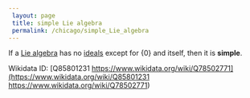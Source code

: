 ```yaml
---
 layout: page
 title: simple Lie algebra
 permalink: /chicago/simple_Lie_algebra
---
```

If a [Lie algebra](https://defsmath.github.io/DefsMath/Lie_algebra) has no [ideals](https://defsmath.github.io/DefsMath/ideal_of_a_Lie_algebra) except for $\{0\}$ and itself, then it is **simple**.

Wikidata ID: [Q85801231
https://www.wikidata.org/wiki/Q78502771](https://www.wikidata.org/wiki/Q85801231
https://www.wikidata.org/wiki/Q78502771)